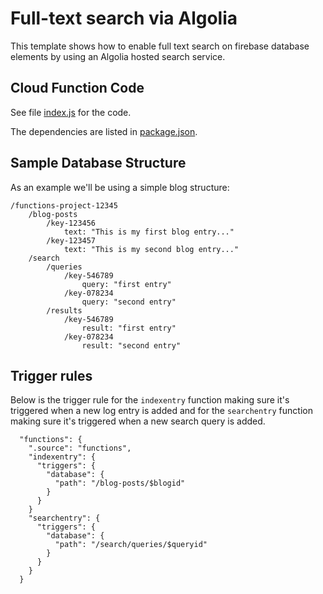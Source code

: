 # Full-text search via Algolia

This template shows how to enable full text search on firebase database elements by using an Algolia hosted search service.

## Cloud Function Code

See file [index.js](index.js) for the code.

The dependencies are listed in [package.json](package.json).

## Sample Database Structure

As an example we'll be using a simple blog structure:

```
/functions-project-12345
    /blog-posts
        /key-123456
            text: "This is my first blog entry..."
        /key-123457
            text: "This is my second blog entry..."
    /search
        /queries
            /key-546789
                query: "first entry"
            /key-078234
                query: "second entry"
        /results
            /key-546789
                result: "first entry"
            /key-078234
                result: "second entry"
```

## Trigger rules

Below is the trigger rule for the `indexentry` function making sure it's triggered when a new log entry is added and for the `searchentry` function making sure it's triggered when a new search query is added.

```
  "functions": {
    ".source": "functions",
    "indexentry": {
      "triggers": {
        "database": {
          "path": "/blog-posts/$blogid"
        }
      }
    }
    "searchentry": {
      "triggers": {
        "database": {
          "path": "/search/queries/$queryid"
        }
      }
    }
  }
```


